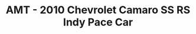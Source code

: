 ---
layout: product
title: "AMT - 2010 Chevrolet Camaro SS RS Indy Pace Car"
price: "TBA" 
desc: "N/A"
img_path: "/assets/img/AMT893.webp"
brand: "N/A"
available: false
special_offer: false
new: false
soon: false
cat: "010000"
subcat: "013800"
subsubcat: "0N/A"
sifra: "AMT893"
popular: false
---